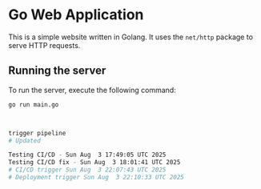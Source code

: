 
# Go Web Application

This is a simple website written in Golang. It uses the `net/http` package to serve HTTP requests.

## Running the server

To run the server, execute the following command:

```bash
go run main.go



trigger pipeline
# Updated

Testing CI/CD - Sun Aug  3 17:49:05 UTC 2025
Testing CI/CD fix - Sun Aug  3 18:01:41 UTC 2025
# CI/CD trigger Sun Aug  3 22:07:43 UTC 2025
# Deployment trigger Sun Aug  3 22:10:33 UTC 2025
